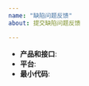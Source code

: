 ```yaml
---
name: "缺陷问题反馈"
about: 提交缺陷问题反馈

---
```


<!--
感谢提交问题反馈。
请提供尽量全面的信息协助问题定位修复。
产品和接口：问题发生时工作所在的产品和调用的API
平台：操作系统信息，类型，版本
如果可能，请提供一份最小问题复现代码。
如果崩溃，请提供错误栈。
如果编译出错，请提供 cmake 版本，编译器版本，编译命令等信息。
-->

* **产品和接口**:
* **平台**:
* **最小代码**:

<!-- 请提供其他可能协助问题定位的信息 -->
